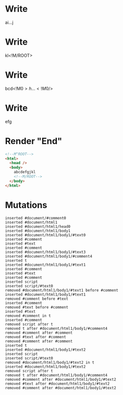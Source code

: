# Write
  <!M^ROOT>a<!M$1>i...<!M$1/>j


# Write
  kl<!M/ROOT>


# Write
  <t id="M$1">bcd<!M$0>h...<!M$0/></t><script>(M$r=REORDER_RUNTIME)(1)</script>


# Write
  <t id="M$0">efg</t><script>M$r(0)</script>


# Render "End"
```html
<!--M^ROOT-->
<html>
  <head />
  <body>
    abcdefgjkl
    <!--M/ROOT-->
  </body>
</html>
```

# Mutations
```
inserted #document/#comment0
inserted #document/html1
inserted #document/html1/head0
inserted #document/html1/body1
inserted #document/html1/body1/#text0
inserted #comment
inserted #text
inserted #comment
inserted #document/html1/body1/#text3
inserted #document/html1/body1/#comment4
inserted t
inserted #document/html1/body1/#text1
inserted #comment
inserted #text
inserted #comment
inserted script
inserted script/#text0
removed #document/html1/body1/#text1 before #comment
inserted #document/html1/body1/#text1
removed #comment before #text
inserted #comment
removed #text before #comment
inserted #text
removed #comment in t
inserted #comment
removed script after t
removed t after #document/html1/body1/#comment4
removed #comment after #comment
removed #text after #comment
removed #comment after #comment
inserted t
inserted #document/html1/body1/#text2
inserted script
inserted script/#text0
removed #document/html1/body1/#text2 in t
inserted #document/html1/body1/#text2
removed script after t
removed t after #document/html1/body1/#comment4
removed #comment after #document/html1/body1/#text2
removed #text after #document/html1/body1/#text2
removed #comment after #document/html1/body1/#text2
```